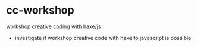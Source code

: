 # cc-workshop

workshop creative coding with haxe/js

- investigate if workshop creative code with haxe to javascript is possible
